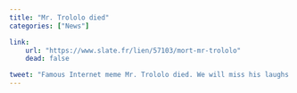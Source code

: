 ```yaml
---
title: "Mr. Trololo died"
categories: ["News"]

link:
    url: "https://www.slate.fr/lien/57103/mort-mr-trololo"
    dead: false

tweet: "Famous Internet meme Mr. Trololo died. We will miss his laughs."
---
```

